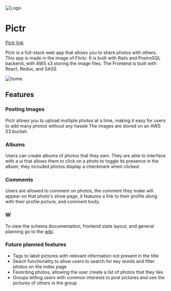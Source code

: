 ![Logo]()

# Pictr
[Pictr link](https://pictrapp.herokuapp.com/#/)

Pictr is a full-stack web app that allows you to share photos with others. This app is made in the image of Flickr. It is built with Rails and PostreSQL backend, with AWS s3 storing the image files. The Frontend is built with React, Redux, and SASS

![home](./app/assets/images/home.png)

## Features


### Posting Images
Pictr allows you to upload multiple photos at a time, making it easy for users to add many photos without any hassle
The images are stored on an AWS S3 bucket. 


### Albums

Users can create albums of photos that they own. They are able to interface with a ui that allows them to click on a photo to toggle its presence in the album, they included photos display a checkmark when clicked.

### Comments

Users are allowed to comment on photos, the comment they make will appear on that photo's show page, it features a link to their profile along with their profile picture, and comment body.

### W
To view the schema documentation, frontend state layout, and general planning
go to the [wiki](https://github.com/rakinaa/full_stack_project/wiki).

### Future planned features
+ Tags to label pictures with relevant information not present in the title
+ Seach functionality to allow users to search for key words and filter photos on the index page
+ Favoriting photos, allowing the user create a list of photos that they like
+ Groups letting users with common interests to post pictures and see the pictures of others in the group

